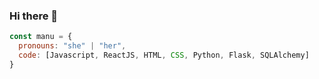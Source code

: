 ### Hi there 👋

```javascript
const manu = {
  pronouns: "she" | "her",
  code: [Javascript, ReactJS, HTML, CSS, Python, Flask, SQLAlchemy]
}
```
